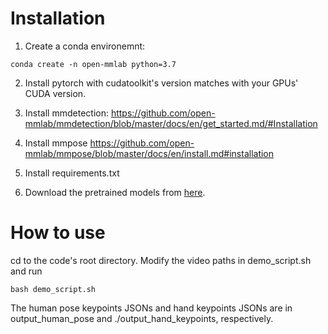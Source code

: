 # Installation

1. Create a conda environemnt:
```
conda create -n open-mmlab python=3.7
```

2. Install pytorch with cudatoolkit's version matches with your GPUs' CUDA version.

3. Install mmdetection: https://github.com/open-mmlab/mmdetection/blob/master/docs/en/get_started.md/#Installation

4. Install mmpose https://github.com/open-mmlab/mmpose/blob/master/docs/en/install.md#installation

5. Install requirements.txt

6. Download the pretrained models from [here](https://www.google.com).

# How to use

cd to the code's root directory. Modify the video paths in demo_script.sh and run
```
bash demo_script.sh
```

The human pose keypoints JSONs and hand keypoints JSONs are in output_human_pose and  ./output_hand_keypoints, respectively.